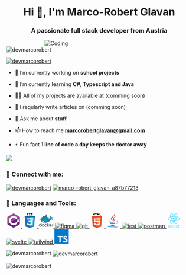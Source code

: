 <h1 align="center">Hi 👋, I'm Marco-Robert Glavan</h1>
<h3 align="center">A passionate full stack developer from Austria</h3>
<img align="right" alt="Coding" width="400" src="https://octodex.github.com/images/stormtroopocat.png">



<p align="left"> <img src="https://komarev.com/ghpvc/?username=devmarcorobert&label=Profile%20views&color=0e75b6&style=flat" alt="devmarcorobert" /> </p>

<p align="left"> <a href="https://twitter.com/devmarcorobert" target="blank"><img src="https://img.shields.io/twitter/follow/devmarcorobert?logo=twitter&style=for-the-badge" alt="devmarcorobert" /></a> </p>

- 🔭 I’m currently working on **school projects**

- 🌱 I’m currently learning **C#, Typescript and Java**

- 👨‍💻 All of my projects are available at (comming soon)

- 📝 I regularly write articles on (comming soon)

- 💬 Ask me about **stuff**

- 📫 How to reach me **marcorobertglavan@gmail.com**

- ⚡ Fun fact **1 line of code a day keeps the doctor away**

<a href="https://github.com/404"><img src="https://user-images.githubusercontent.com/73097560/115834477-dbab4500-a447-11eb-908a-139a6edaec5c.gif"></a>

<h3 align="left">🔗 Connect with me:</h3>
<p align="left">
<a href="https://twitter.com/devmarcorobert" target="blank"><img align="center" src="https://raw.githubusercontent.com/rahuldkjain/github-profile-readme-generator/master/src/images/icons/Social/twitter.svg" alt="devmarcorobert" height="30" width="40" /></a>
<a href="https://linkedin.com/in/marco-robert-glavan-a87b77213" target="blank"><img align="center" src="https://raw.githubusercontent.com/rahuldkjain/github-profile-readme-generator/master/src/images/icons/Social/linked-in-alt.svg" alt="marco-robert-glavan-a87b77213" height="30" width="40" /></a>
</p>

<h3 align="left">🧰 Languages and Tools:</h3>
<p align="left"> <a href="https://www.w3schools.com/cs/" target="_blank" rel="noreferrer"> <img src="https://raw.githubusercontent.com/devicons/devicon/master/icons/csharp/csharp-original.svg" alt="csharp" width="40" height="40"/> </a> <a href="https://www.w3schools.com/css/" target="_blank" rel="noreferrer"> <img src="https://raw.githubusercontent.com/devicons/devicon/master/icons/css3/css3-original-wordmark.svg" alt="css3" width="40" height="40"/> </a> <a href="https://www.docker.com/" target="_blank" rel="noreferrer"> <img src="https://raw.githubusercontent.com/devicons/devicon/master/icons/docker/docker-original-wordmark.svg" alt="docker" width="40" height="40"/> </a> <a href="https://www.figma.com/" target="_blank" rel="noreferrer"> <img src="https://www.vectorlogo.zone/logos/figma/figma-icon.svg" alt="figma" width="40" height="40"/> </a> <a href="https://git-scm.com/" target="_blank" rel="noreferrer"> <img src="https://www.vectorlogo.zone/logos/git-scm/git-scm-icon.svg" alt="git" width="40" height="40"/> </a> <a href="https://www.w3.org/html/" target="_blank" rel="noreferrer"> <img src="https://raw.githubusercontent.com/devicons/devicon/master/icons/html5/html5-original-wordmark.svg" alt="html5" width="40" height="40"/> </a> <a href="https://www.java.com" target="_blank" rel="noreferrer"> <img src="https://raw.githubusercontent.com/devicons/devicon/master/icons/java/java-original.svg" alt="java" width="40" height="40"/> </a> <a href="https://jestjs.io" target="_blank" rel="noreferrer"> <img src="https://www.vectorlogo.zone/logos/jestjsio/jestjsio-icon.svg" alt="jest" width="40" height="40"/> </a> <a href="https://postman.com" target="_blank" rel="noreferrer"> <img src="https://www.vectorlogo.zone/logos/getpostman/getpostman-icon.svg" alt="postman" width="40" height="40"/> </a> <a href="https://reactjs.org/" target="_blank" rel="noreferrer"> <img src="https://raw.githubusercontent.com/devicons/devicon/master/icons/react/react-original-wordmark.svg" alt="react" width="40" height="40"/> </a> <a href="https://svelte.dev" target="_blank" rel="noreferrer"> <img src="https://upload.wikimedia.org/wikipedia/commons/1/1b/Svelte_Logo.svg" alt="svelte" width="40" height="40"/> </a> <a href="https://tailwindcss.com/" target="_blank" rel="noreferrer"> <img src="https://www.vectorlogo.zone/logos/tailwindcss/tailwindcss-icon.svg" alt="tailwind" width="40" height="40"/> </a> <a href="https://www.typescriptlang.org/" target="_blank" rel="noreferrer"> <img src="https://raw.githubusercontent.com/devicons/devicon/master/icons/typescript/typescript-original.svg" alt="typescript" width="40" height="40"/> </a> </p>

<p><img align="left" src="https://github-readme-stats.vercel.app/api/top-langs?username=devmarcorobert&show_icons=true&locale=en&layout=compact" alt="devmarcorobert" /></p>

<p>&nbsp;<img align="center" src="https://github-readme-stats.vercel.app/api?username=devmarcorobert&show_icons=true&locale=en" alt="devmarcorobert" /></p>

<p><img align="center" src="https://github-readme-streak-stats.herokuapp.com/?user=devmarcorobert&" alt="devmarcorobert" /></p>
